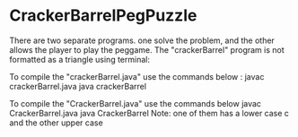 # CrackerBarrelPegPuzzle
There are two separate programs.
one solve the problem, and the other allows the player to play the peggame.
The "crackerBarrel" program is not formatted as a triangle
using terminal:

To compile the "crackerBarrel.java"
use the commands below :
javac crackerBarrel.java
java crackerBarrel


To compile the "CrackerBarrel.java"
use the commands below 
javac CrackerBarrel.java
java CrackerBarrel
Note: one of them has a lower case c and the other upper case
